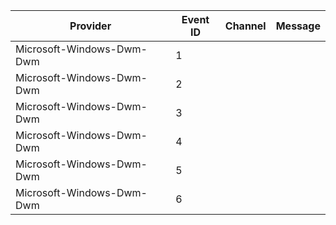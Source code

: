 Provider                   |  Event ID  |  Channel  |  Message
---------------------------|------------|-----------|---------
Microsoft-Windows-Dwm-Dwm  |  1         |           |
Microsoft-Windows-Dwm-Dwm  |  2         |           |
Microsoft-Windows-Dwm-Dwm  |  3         |           |
Microsoft-Windows-Dwm-Dwm  |  4         |           |
Microsoft-Windows-Dwm-Dwm  |  5         |           |
Microsoft-Windows-Dwm-Dwm  |  6         |           |